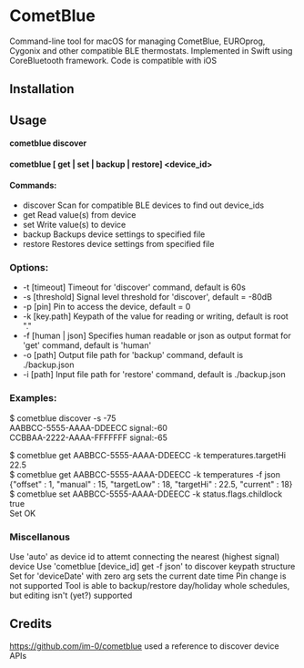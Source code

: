 #  CometBlue

Command-line tool for macOS for managing CometBlue, EUROprog, Cygonix and other compatible BLE thermostats. Implemented in Swift using CoreBluetooth framework. Code is compatible with iOS

## Installation
<will appear on homebrew>

 ## Usage
 #### cometblue discover <options>
 #### cometblue [ get | set | backup | restore] <device_id> <options>  
 #### Commands:
 * discover			Scan for compatible BLE devices to find out device_ids 
 * get				Read value(s) from device
 * set				Write value(s) to device
 * backup			Backups device settings to specified file
 * restore			Restores device settings from specified file
 ### Options:
 * -t [timeout]		Timeout for 'discover' command, default is 60s
 * -s [threshold]		Signal level threshold for 'discover', default = -80dB
 * -p [pin]			Pin to access the device, default = 0
 * -k [key.path]		Keypath of the value for reading or writing, default is root "."
 * -f [human | json] 	Specifies human readable or json as output format for 'get' command, default is 'human'
 * -o [path]			Output file path for 'backup' command, default is ./backup.json
 * -i [path]			Input file path for 'restore' command, default is ./backup.json

 ### Examples:
 $ cometblue discover -s -75  
 AABBCC-5555-AAAA-DDEECC signal:-60  
 CCBBAA-2222-AAAA-FFFFFFF signal:-65  
 
 $ cometblue get AABBCC-5555-AAAA-DDEECC -k temperatures.targetHi  
 22.5  
 $ cometblue get AABBCC-5555-AAAA-DDEECC -k temperatures -f json  
 {"offset" : 1, "manual" : 15, "targetLow" : 18, "targetHi" : 22.5, "current" : 18}  
 $ cometblue set AABBCC-5555-AAAA-DDEECC -k status.flags.childlock true  
 Set OK  
 
 ### Miscellanous
 Use 'auto' as device id to attemt connecting the nearest (highest signal) device
 Use 'cometblue [device_id] get -f json' to discover keypath structure
 Set for 'deviceDate' with zero arg sets the current date time
 Pin change is not supported
 Tool is able to backup/restore day/holiday whole schedules, but editing isn't (yet?) supported 

## Credits
https://github.com/im-0/cometblue used a reference to discover device APIs

